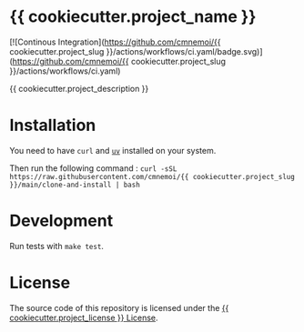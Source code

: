 # {{ cookiecutter.project_name }}

[![Continous Integration](https://github.com/cmnemoi/{{ cookiecutter.project_slug }}/actions/workflows/ci.yaml/badge.svg)](https://github.com/cmnemoi/{{ cookiecutter.project_slug }}/actions/workflows/ci.yaml)

{{ cookiecutter.project_description }}

# Installation

You need to have `curl` and [`uv`](https://docs.astral.sh/uv/getting-started/installation/) installed on your system.

Then run the following command : `curl -sSL https://raw.githubusercontent.com/cmnemoi/{{ cookiecutter.project_slug }}/main/clone-and-install | bash`

# Development

Run tests with `make test`.

# License

The source code of this repository is licensed under the [{{ cookiecutter.project_license }} License](LICENSE).